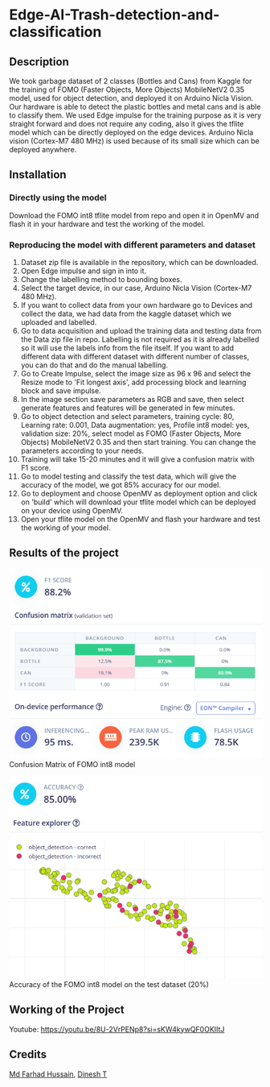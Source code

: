 # Edge-AI-Trash-detection-and-classification

## Description
We took garbage dataset of 2 classes (Bottles and Cans) from Kaggle for the training of FOMO (Faster Objects, More Objects) MobileNetV2 0.35 model, used for object detection, and deployed it on Arduino Nicla Vision. Our hardware is able to detect the plastic bottles and metal cans and is able to classify them. We used Edge impulse for the training purpose as it is very straight forward and does not require any coding, also it gives the tflite model which can be directly deployed on the edge devices. Arduino Nicla vision (Cortex-M7 480 MHz) is used because of its small size which can be deployed anywhere.

## Installation
### Directly using the model
Download the FOMO int8 tflite model from repo and open it in OpenMV and flash it in your hardware and test the working of the model.

### Reproducing the model with different parameters and dataset
1. Dataset zip file is available in the repository, which can be downloaded.
3. Open Edge impulse and sign in into it.
4. Change the labelling method to bounding boxes.
5. Select the target device, in our case, Arduino Nicla Vision (Cortex-M7 480 MHz).
6. If you want to collect data from your own hardware go to Devices and collect the data, we had data from the kaggle dataset which we uploaded and labelled.
7. Go to data acquisition and upload the training data and testing data from the Data zip file in repo. Labelling is not required as it is already labelled so it will use the labels info from the file itself. If you want to add different data with different dataset with different number of classes, you can do that and do the manual labelling.
8. Go to Create Impulse, select the image size as 96 x 96 and select the Resize mode to 'Fit longest axis', add processing block and learning block and save impulse.
9. In the image section save parameters as RGB and save, then select generate features and features will be generated in few minutes.
10. Go to object detection and select parameters, training cycle: 80, Learning rate: 0.001, Data augmentation: yes, Profile int8 model: yes, validation size: 20%, select model as FOMO (Faster Objects, More Objects) MobileNetV2 0.35 and then start training. You can change the parameters according to your needs.
11. Training will take 15-20 minutes and it will give a confusion matrix with F1 score.
12. Go to model testing and classify the test data, which will give the accuracy of the model, we got 85% accuracy for our model.
13. Go to deployment and choose OpenMV as deployment option and click on 'build' which will download your tflite model which can be deployed on your device using OpenMV.
14. Open your tflite model on the OpenMV and flash your hardware and test the working of your model.

## Results of the project
![Alt text](fomo-int8-cm.png)       
Confusion Matrix of FOMO int8 model       

![Alt text](fomo-int8-accuracy.png)     
Accuracy of the FOMO int8 model on the test dataset (20%)       

## Working of the Project
Youtube: https://youtu.be/8U-2VrPENp8?si=sKW4kywQF0OKIItJ

## Credits
[Md Farhad Hussain](https://github.com/mfarhadhussain),
[Dinesh T](https://github.com/dinesh-tamilselvan)
